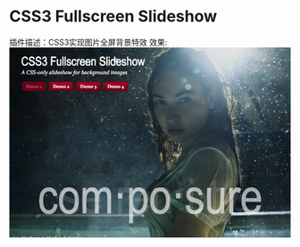 CSS3 Fullscreen Slideshow
===================

插件描述：CSS3实现图片全屏背景特效
效果:
<img src="https://raw.githubusercontent.com/ideaglon/CSS3-Fullscreen-Slideshow/master/demo.png" />